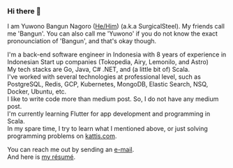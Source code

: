 ### Hi there 👋
I am Yuwono Bangun Nagoro ([He/Him](https://www.mypronouns.org/he-him)) (a.k.a SurgicalSteel). My friends call me 'Bangun'. You can also call me 'Yuwono' if you do not know the exact pronounciation of 'Bangun', and that's okay though.  

I'm a back-end software engineer in Indonesia with 8 years of experience in Indonesian Start up companies (Tokopedia, Airy, Lemonilo, and Astro)  
My tech stacks are Go, Java, C# .NET, and (a little bit of) Scala.  
I've worked with several technologies at professional level, such as PostgreSQL, Redis, GCP, Kubernetes, MongoDB, Elastic Search, NSQ, Docker, Ubuntu, etc.  
I like to write code more than medium post. So, I do not have any medium post.  
I'm currently learning Flutter for app development and programming in Scala.  
In my spare time, I try to learn what I mentioned above, or just solving programming problems on [kattis.com](https://open.kattis.com/).  

You can reach me out by sending an [e-mail](mailto:bangunnagoro@outlook.com).  
And here is [my résumé](https://github.com/SurgicalSteel/SurgicalSteel/blob/main/Resume%20Yuwono%20Bangun%20Nagoro%20-%20%20June%202024.pdf).
